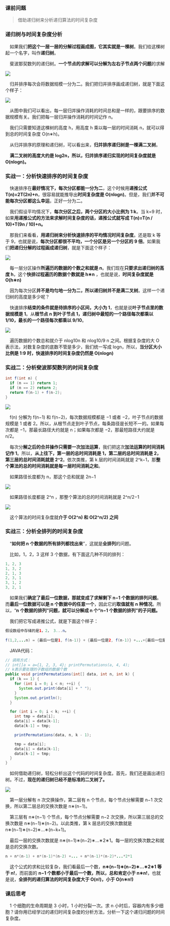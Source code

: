 ### 课前问题

> 借助递归树来分析递归算法的时间复杂度



### 递归树与时间复杂度分析

&emsp;如果我们**把这个一层一层的分解过程画成图，它其实就是一棵树**。我们给这棵树起一个名字，叫作**递归树**。

&emsp;斐波那契数列的递归树。**一个节点的求解可以分解为左右子节点两个问题**的求解

![](https://i.loli.net/2020/10/15/kIVGigdshbC3Twn.jpg)

&emsp;归并排序每次会将数据规模一分为二。我们把归并排序画成递归树，就是下面这个样子：

![](https://i.loli.net/2020/10/15/cjNwJBxaXmoL36y.jpg)

&emsp;从图中我们可以看出，每一层归并操作消耗的时间总和是一样的，跟要排序的数据规模有关。我们把每一层归并操作消耗的时间记作 n。

&emsp;我们只需要知道这棵树的高度 h，用高度 h 乘以每一层的时间消耗 n，就可以得到总的时间复杂度 O(n∗h)。

&emsp;从归并排序的原理和递归树，可以看出来，**归并排序递归树是一棵满二叉树**。

&emsp;**满二叉树的高度大约是 log2n，所以，归并排序递归实现的时间复杂度就是 O(nlogn)。**



### 实战一：分析快速排序的时间复杂度

&emsp;快速排序在**最好情况下，每次分区都能一分为二**，这个时候用**递推公式 T(n)=2T(2n)+n**，很容易就能推导出**时间复杂度是 O(nlogn)**。但是，我们**并不可能每次分区都这么幸运**，正好一分为二。

&emsp;我们假设平均情况下，**每次分区之后，两个分区的大小比例为 1:k**。当 k=9 时，如果**用递推公式的方法来求解时间复杂度的话，递推公式就写成 T(n)=T(n / 10)+T(9n / 10)+n。**

&emsp;那我们来看看，**用递归树来分析快速排序的平均情况时间复杂度**。还是取 k 等于 9，也就是说，**每次分区都很不平均，一个分区是另一个分区的 9 倍**。如果我们**把递归分解的过程画成递归树**，就是下面这个样子：

![](https://i.loli.net/2020/10/17/ELoFlXp8w6qZAks.jpg)

&emsp;每一层分区操作**所遍历的数据的个数之和就是 n**。我们现在**只要求出递归树的高度 h**，这个**快排过程遍历的数据个数就是 h∗n** ，也就是说，**时间复杂度就是 O(h∗n)**

&emsp;因为每次分区**并不是均匀地一分为二，所以递归树并不是满二叉树**。这样一个递归树的高度是多少呢？

&emsp;快速排序**结束的条件就是待排序的小区间，大小为 1**，也就是说**叶子节点里的数据规模是 1**。从**根节点 n 到叶子节点 1，递归树中最短的一个路径每次都乘以 1/10，最长的一个路径每次都乘以 9/10**。

![](https://i.loli.net/2020/10/17/EhtfC986mAYRwU5.jpg)

&emsp;遍历数据的个数总和就介于 nlog10n 和 nlog10/9 n 之间。根据复杂度的大 O 表示法，对数复杂度的底数不管是多少，我们统一写成 logn，所以，**当分区大小比例是 1:9 时，快速排序的时间复杂度仍然是 O(nlogn)**



### 实战二：分析斐波那契数列的时间复杂度

```java
int f(int n) {
  if (n == 1) return 1;
  if (n == 2) return 2;
  return f(n-1) + f(n-2);
}
```

![](https://i.loli.net/2020/10/17/d6BuPqZ7z4lpxsK.jpg)

&emsp;f(n) 分解为 f(n−1) 和 f(n−2)，每次数据规模都是 −1 或者 −2，叶子节点的数据规模是 1 或者 2。所以，从根节点走到叶子节点，每条路径是长短不一的。如果每次都是 −1，那最长路径大约就是 n；如果每次都是 −2，那最短路径大约就是 n/2。

&emsp;每次分**解之后的合并操作只需要一次加法运算**，我们把这次**加法运算的时间消耗记作 1**。所以，**从上往下，第一层的总时间消耗是 1，第二层的总时间消耗是 2，第三层的总时间消耗就是 2^2**。依次类推，第 k 层的时间消耗就是 2^k−1，那**整个算法的总的时间消耗就是每一层时间消耗之和**。

&emsp;如果路径长度都为 n，那这个总和就是 2n−1

![](https://i.loli.net/2020/10/17/cdrZlIyoTJ1KEv7.jpg)

&emsp;如果路径长度都是 2^n ，那整个算法的总的时间消耗就是 2^n/2−1

![](https://i.loli.net/2020/10/17/34bohWzavqCfiVK.jpg)

&emsp;这个算法的时间复杂度就**介于 O(2^n) 和 O(2^n/2) 之间**



### 实战三：分析全排列的时间复杂度

&emsp;“**如何把 n 个数据的所有排列都找出来**”，这就是**全排列**的问题。

&emsp;比如，1，2，3 这样 3 个数据，有下面这几种不同的排列：

```java
1, 2, 3
1, 3, 2
2, 1, 3
2, 3, 1
3, 1, 2
3, 2, 1
```

&emsp;如果我们**确定了最后一位数据，那就变成了求解剩下 n−1 个数据的排列问题**。而**最后一位数据可以是 n 个数据中的任意一个**，因此它的**取值就有 n 种情况**。所以，“**n 个数据的排列”问题，就可以分解成 n 个“n−1 个数据的排列”的子问题。**

&emsp;我们把它写成递推公式，就是下面这个样子：

```java
假设数组中存储的是1，2， 3...n。
        
f(1,2,...n) = {最后一位是1, f(n-1)} + {最后一位是2, f(n-1)} +...+{最后一位是n, f(n-1)}。
```

&emsp;JAVA代码：

```java
// 调用方式：
// int[]a = a={1, 2, 3, 4}; printPermutations(a, 4, 4);
// k表示要处理的子数组的数据个数
public void printPermutations(int[] data, int n, int k) {
  if (k == 1) {
    for (int i = 0; i < n; ++i) {
      System.out.print(data[i] + " ");
    }
    System.out.println();
  }

  for (int i = 0; i < k; ++i) {
    int tmp = data[i];
    data[i] = data[k-1];
    data[k-1] = tmp;

    printPermutations(data, n, k - 1);

    tmp = data[i];
    data[i] = data[k-1];
    data[k-1] = tmp;
  }
}
```

&emsp;如何借助递归树，轻松分析出这个代码的时间复杂度。首先，我们还是画出递归树。不过，**现在的递归树已经不是标准的二叉树了。**

![](https://i.loli.net/2020/10/17/njiXCRT8posSQPO.jpg)

&emsp;第一层分解有 n 次交换操作，第二层有 n 个节点，每个节点分解需要 n−1 次交换，所以第二层总的交换次数是 n∗(n−1)。

&emsp;第三层有 n∗(n−1) 个节点，每个节点分解需要 n−2 次交换，所以第三层总的交换次数是 n∗(n−1)∗(n−2)。以此类推，第 k 层总的交换次数就是 n∗(n−1)∗(n−2)∗…∗(n−k+1)。

&emsp;最后一层的交换次数就是 n∗(n−1)∗(n−2)∗…∗2∗1。每一层的交换次数之和就是总的交换次数。

```java
n + n*(n-1) + n*(n-1)*(n-2) +... + n*(n-1)*(n-2)*...*2*1
```

&emsp;这个公式的求和比较复杂，我们看最后一个数，**n∗(n−1)∗(n−2)∗…∗2∗1 等于 n!**，而前面的 **n−1 个数都小于最后一个数，所以，总和肯定小于 n∗n!**，也就是说，**全排列的递归算法的时间复杂度大于 O(n!)，小于 O(n∗n!)**



### 课后思考

&emsp;1 个细胞的生命周期是 3 小时，1 小时分裂一次。求 n 小时后，容器内有多少细胞？请你用已经学过的递归时间复杂度的分析方法，分析一下这个递归问题的时间复杂度。